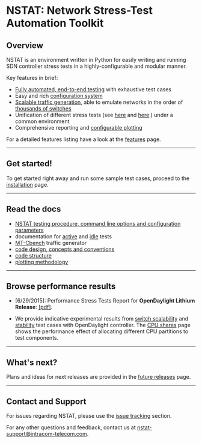 # NSTAT: Network Stress-Test Automation Toolkit

## Overview 

NSTAT is an environment written in Python for easily writing and running 
SDN controller stress tests in a highly-configurable and modular manner. 

Key features in brief:
- [Fully automated, end-to-end testing](https://github.com/intracom-telecom-sdn/nstat/wiki/NSTAT#work-flow) with exhaustive test cases
- Easy and rich [configuration system](https://github.com/intracom-telecom-sdn/nstat/wiki/NSTAT#configuration-keys)
- [Scalable traffic generation](https://github.com/intracom-telecom-sdn/nstat/wiki/MT-Cbench), 
  able to emulate networks in the order of [thousands of switches](https://github.com/intracom-telecom-sdn/nstat/wiki/ODL-scalability-results)
- Unification of different stress tests (see [here](https://github.com/intracom-telecom-sdn/nstat/wiki/SB-Active-Test)
  and [here](https://github.com/intracom-telecom-sdn/nstat/wiki/SB-Idle-Test) ) under a common environment
- Comprehensive reporting and [configurable plotting](https://github.com/intracom-telecom-sdn/nstat/wiki/Plotting)

For a detailed features listing have a look at the [features](https://github.com/intracom-telecom-sdn/nstat/wiki/Features) page. 

-----------------------------------------------------------

## Get started! 

To get started right away and run some sample test cases, proceed to the 
[installation](https://github.com/intracom-telecom-sdn/nstat/wiki/Installation) page. 

-----------------------------------------------------------

## Read the docs

- [NSTAT testing procedure, command line options and configuration parameters](https://github.com/intracom-telecom-sdn/nstat/wiki/NSTAT)
- documentation for [active]( https://github.com/intracom-telecom-sdn/nstat/wiki/SB-Active-Test) 
  and [idle](https://github.com/intracom-telecom-sdn/nstat/wiki/SB-Idle-Test) tests
- [MT-Cbench](https://github.com/intracom-telecom-sdn/nstat/wiki/MT-Cbench) traffic generator
- [code design, concepts and conventions](https://github.com/intracom-telecom-sdn/nstat/wiki/Code-design)
- [code structure](https://github.com/intracom-telecom-sdn/nstat/wiki/Code-design#code-structure)
- [plotting methodology](https://github.com/intracom-telecom-sdn/nstat/wiki/Plotting)

-----------------------------------------------------------

## Browse performance results 

- [6/29/2015]: Performance Stress Tests Report for **OpenDaylight Lithium Release**: [[pdf]](https://raw.githubusercontent.com/wiki/intracom-telecom-sdn/nstat/files/ODL_performance_report_v1.0.pdf). 

- We provide indicative experimental results from [switch  scalability](https://github.com/intracom-telecom-sdn/nstat/wiki/ODL-scalability-results) 
and [stability](https://github.com/intracom-telecom-sdn/nstat/wiki/ODL-stability-results) 
test cases with OpenDaylight controller. The [CPU shares](https://github.com/intracom-telecom-sdn/nstat/wiki/Cpu-shares) page 
shows the performance effect of allocating different CPU partitions 
to test components. 

-----------------------------------------------------------

## What's next?

Plans and ideas for next releases are provided in the [future releases](https://github.com/intracom-telecom-sdn/nstat/wiki/Future-releases) page.

-----------------------------------------------------------

## Contact and Support 

For issues regarding NSTAT, please use the [issue tracking](https://github.com/intracom-telecom-sdn/nstat/issues) section. 

For any other questions and feedback, contact us at [nstat-support@intracom-telecom.com](mailto:nstat-support@intracom-telecom.com).
